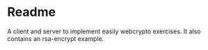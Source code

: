 # Readme
A client and server to implement easily webcrypto exercises. 
It also contains an rsa-encrypt example.